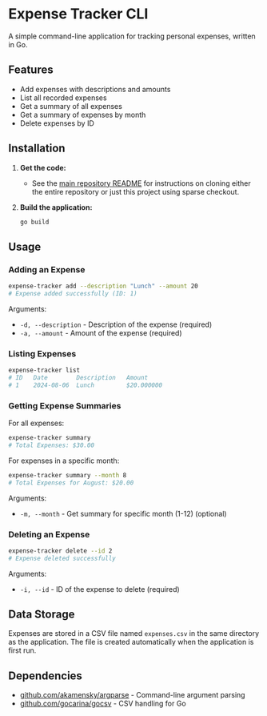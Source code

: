 # Expense Tracker CLI

A simple command-line application for tracking personal expenses, written in Go.

## Features

- Add expenses with descriptions and amounts
- List all recorded expenses
- Get a summary of all expenses
- Get a summary of expenses by month
- Delete expenses by ID

## Installation

1. **Get the code:**

   - See the [main repository README](../README.md) for instructions on cloning either the entire repository or just this project using sparse checkout.

2. **Build the application:**
   ```bash
   go build
   ```

## Usage

### Adding an Expense

```bash
expense-tracker add --description "Lunch" --amount 20
# Expense added successfully (ID: 1)
```

Arguments:

- `-d, --description` - Description of the expense (required)
- `-a, --amount` - Amount of the expense (required)

### Listing Expenses

```bash
expense-tracker list
# ID   Date        Description   Amount
# 1    2024-08-06  Lunch         $20.000000
```

### Getting Expense Summaries

For all expenses:

```bash
expense-tracker summary
# Total Expenses: $30.00
```

For expenses in a specific month:

```bash
expense-tracker summary --month 8
# Total Expenses for August: $20.00
```

Arguments:

- `-m, --month` - Get summary for specific month (1-12) (optional)

### Deleting an Expense

```bash
expense-tracker delete --id 2
# Expense deleted successfully
```

Arguments:

- `-i, --id` - ID of the expense to delete (required)

## Data Storage

Expenses are stored in a CSV file named `expenses.csv` in the same directory as the application. The file is created automatically when the application is first run.

## Dependencies

- [github.com/akamensky/argparse](https://github.com/akamensky/argparse) - Command-line argument parsing
- [github.com/gocarina/gocsv](https://github.com/gocarina/gocsv) - CSV handling for Go
